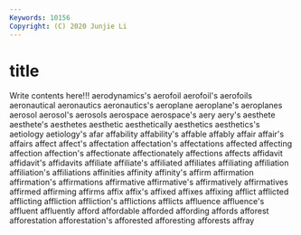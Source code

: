 ```yaml
---
Keywords: 10156
Copyright: (C) 2020 Junjie Li
---
```


# title

Write contents here!!!
aerodynamics's 
aerofoil
aerofoil's 
aerofoils 
aeronautical 
aeronautics 
aeronautics's 
aeroplane 
aeroplane's 
aeroplanes 
aerosol 
aerosol's
aerosols 
aerospace 
aerospace's 
aery 
aery's 
aesthete 
aesthete's 
aesthetes 
aesthetic 
aesthetically
aesthetics 
aesthetics's 
aetiology 
aetiology's 
afar 
affability 
affability's 
affable 
affably 
affair
affair's 
affairs 
affect 
affect's 
affectation 
affectation's 
affectations 
affected 
affecting 
affection
affection's 
affectionate 
affectionately 
affections 
affects 
affidavit 
affidavit's 
affidavits 
affiliate 
affiliate's
affiliated 
affiliates 
affiliating 
affiliation 
affiliation's 
affiliations 
affinities 
affinity 
affinity's 
affirm
affirmation 
affirmation's 
affirmations 
affirmative 
affirmative's 
affirmatively 
affirmatives 
affirmed 
affirming 
affirms
affix 
affix's 
affixed 
affixes 
affixing 
afflict 
afflicted 
afflicting 
affliction 
affliction's
afflictions 
afflicts 
affluence 
affluence's 
affluent 
affluently 
afford 
affordable 
afforded 
affording
affords 
afforest 
afforestation 
afforestation's 
afforested 
afforesting 
afforests 
affray 
